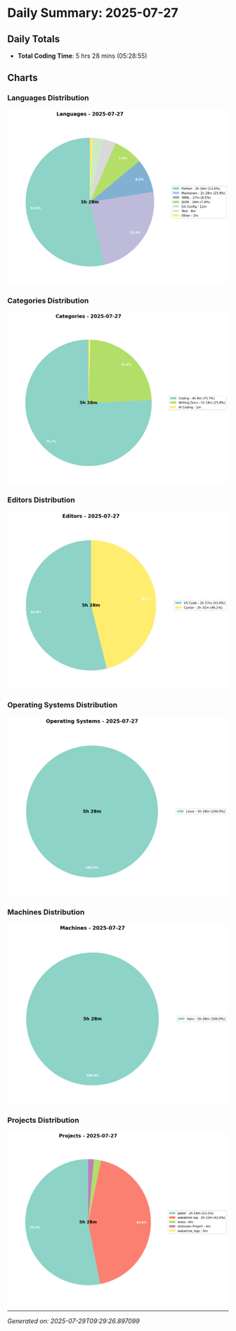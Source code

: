 # Daily Summary: 2025-07-27

## Daily Totals
- **Total Coding Time**: 5 hrs 28 mins (05:28:55)

## Charts

### Languages Distribution
![Languages](/charts/languages_-_2025-07-27.png)

### Categories Distribution
![Categories](/charts/categories_-_2025-07-27.png)

### Editors Distribution
![Editors](/charts/editors_-_2025-07-27.png)

### Operating Systems Distribution
![Operating Systems](/charts/operating_systems_-_2025-07-27.png)

### Machines Distribution
![Machines](/charts/machines_-_2025-07-27.png)

### Projects Distribution
![Projects](/charts/projects_-_2025-07-27.png)

---
*Generated on: 2025-07-29T09:29:26.897099*
